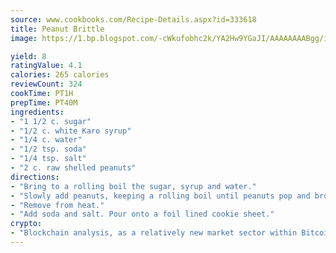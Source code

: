 ```yaml
---
source: www.cookbooks.com/Recipe-Details.aspx?id=333618
title: Peanut Brittle
image: https://1.bp.blogspot.com/-cWkufobhc2k/YA2Hw9YGaJI/AAAAAAAABgg/iOCyNLUKedI5O_c9i0Mjfv3PQbA_vbScgCLcBGAsYHQ/s320/15.png

yield: 8
ratingValue: 4.1
calories: 265 calories
reviewCount: 324
cookTime: PT1H
prepTime: PT40M
ingredients:
- "1 1/2 c. sugar"
- "1/2 c. white Karo syrup"
- "1/4 c. water"
- "1/2 tsp. soda"
- "1/4 tsp. salt"
- "2 c. raw shelled peanuts"
directions:
- "Bring to a rolling boil the sugar, syrup and water."
- "Slowly add peanuts, keeping a rolling boil until peanuts pop and brown hard crack stage, 290u00b0."
- "Remove from heat."
- "Add soda and salt. Pour onto a foil lined cookie sheet."
crypto:
- "Blockchain analysis, as a relatively new market sector within Bitcoin, demonstrates the weakness of pseudonymity."
---
```

